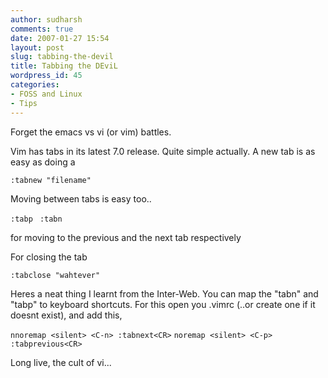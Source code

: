 ```yaml
---
author: sudharsh
comments: true
date: 2007-01-27 15:54
layout: post
slug: tabbing-the-devil
title: Tabbing the DEviL
wordpress_id: 45
categories:
- FOSS and Linux
- Tips
---
```


Forget the emacs vs vi (or vim) battles.

Vim has tabs in its latest 7.0 release. Quite simple actually. A new tab is as easy as doing a

`:tabnew "filename"`

Moving between tabs is easy too..

`:tabp `
`:tabn`

for moving to the previous and the next tab respectively

For closing the tab

`:tabclose "wahtever"`

Heres a neat thing I learnt from the Inter-Web. You can map the "tabn" and "tabp" to keyboard shortcuts. For this open you .vimrc (..or create one if it doesnt exist), and add this,

`nnoremap <silent> <C-n> :tabnext<CR>`
`noremap <silent> <C-p> :tabprevious<CR>`

Long live, the cult of vi...
